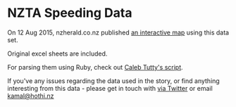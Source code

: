 NZTA Speeding Data
===================

On 12 Aug 2015, nzherald.co.nz published [an interactive map][1] using this data set.

Original excel sheets are included.

For parsing them using Ruby, check out [Caleb Tutty's script][2].

If you've any issues regarding the data used in the story, or find anything interesting from this data - please get in touch with [via Twitter][3] or email kamal@hothi.nz

[1]:	http://www.nzherald.co.nz/nz/news/article.cfm?c%5C_id=1&objectid=11496051
[2]:	https://gist.github.com/tuttinator/e64c430e3f4886fcc952
[3]:	http://twitter.com/kamal_hothi
